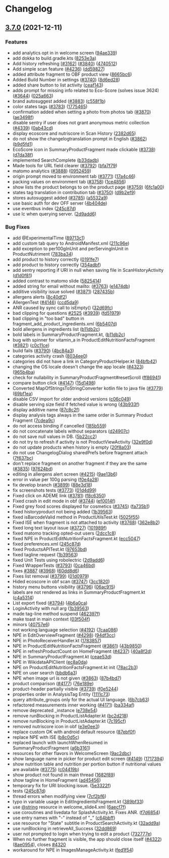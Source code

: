 # Changelog

## [3.7.0](https://www.github.com/naivekook/openfoodfacts-androidapp/compare/v3.6.3...v3.7.0) (2021-12-11)


### Features

* add analytics opt in in welcome screen ([94ae339](https://www.github.com/naivekook/openfoodfacts-androidapp/commit/94ae3390ba37bdb90152fcfa2308ceb3372f599e))
* add dokka to build.gradle.kts ([8253e3a](https://www.github.com/naivekook/openfoodfacts-androidapp/commit/8253e3a3c33b28547fccc030f3a1b9bad72514b7))
* Add history refreshing [[#3162](https://www.github.com/naivekook/openfoodfacts-androidapp/issues/3162)] ([#3840](https://www.github.com/naivekook/openfoodfacts-androidapp/issues/3840)) ([4740512](https://www.github.com/naivekook/openfoodfacts-androidapp/commit/474051221609ecac198ce1f6fa5a9f25c6249ea8))
* Add simple scan feature ([#4236](https://www.github.com/naivekook/openfoodfacts-androidapp/issues/4236)) ([dd59827](https://www.github.com/naivekook/openfoodfacts-androidapp/commit/dd598272e6c32da7a816dabcaad2480ea1887591))
* added attribute fragment to OBF product view ([8665bc6](https://www.github.com/naivekook/openfoodfacts-androidapp/commit/8665bc6dd1789bc4241e706e754630d7a96752bf))
* Added Build Number in settings ([#3740](https://www.github.com/naivekook/openfoodfacts-androidapp/issues/3740)) ([8d6ed28](https://www.github.com/naivekook/openfoodfacts-androidapp/commit/8d6ed285503403ae0820a5296d4d9d233d80dc8e))
* added share button to list activity ([ceaf143](https://www.github.com/naivekook/openfoodfacts-androidapp/commit/ceaf143499fb4719d41b8fbceea930930c454f32))
* adds prompt for missing info related to Eco-Score (solves issue 3624) ([#3644](https://www.github.com/naivekook/openfoodfacts-androidapp/issues/3644)) ([025a663](https://www.github.com/naivekook/openfoodfacts-androidapp/commit/025a663b96dfdebdd39fd610ff1820f5117a9748))
* brand autosuggest added ([#3883](https://www.github.com/naivekook/openfoodfacts-androidapp/issues/3883)) ([c558f1b](https://www.github.com/naivekook/openfoodfacts-androidapp/commit/c558f1b29de9a8fcfaebb26b4ff62d41de505abd))
* color states tags ([#3783](https://www.github.com/naivekook/openfoodfacts-androidapp/issues/3783)) ([1775465](https://www.github.com/naivekook/openfoodfacts-androidapp/commit/177546561a1d714d2d2e8883d7b8547c47a5d1dd))
* confirmation added when setting a photo from photos tab ([#3870](https://www.github.com/naivekook/openfoodfacts-androidapp/issues/3870)) ([ae3498f](https://www.github.com/naivekook/openfoodfacts-androidapp/commit/ae3498f2fa10a5b62a326e5e39d9738bf97333fe))
* disable sentry if user does not grant anonymous metric collection ([#4339](https://www.github.com/naivekook/openfoodfacts-androidapp/issues/4339)) ([0ab43cd](https://www.github.com/naivekook/openfoodfacts-androidapp/commit/0ab43cd85392126891268b02a63b0a2ca67bede7))
* display ecoscore and nutriscore in Scan History ([2382d65](https://www.github.com/naivekook/openfoodfacts-androidapp/commit/2382d65450c3327dee0aaed1b140a3e4724fe33a))
* do not show the changelogtranslation prompt in English ([#3862](https://www.github.com/naivekook/openfoodfacts-androidapp/issues/3862)) ([b9d5fd1](https://www.github.com/naivekook/openfoodfacts-androidapp/commit/b9d5fd1dd32b4e1d6a34423f4898cce6c444e2cc))
* EcoScore icon in SummaryProductFragment made clickable ([#3738](https://www.github.com/naivekook/openfoodfacts-androidapp/issues/3738)) ([d7da38f](https://www.github.com/naivekook/openfoodfacts-androidapp/commit/d7da38fc501c84b08ef05bb8f5396adbcef15f1b))
* implemented SearchComplete ([b33dadb](https://www.github.com/naivekook/openfoodfacts-androidapp/commit/b33dadbdf81ca4b210e3d03fdbab981a881d4c2e))
* Made tools for URL field clearer ([#3792](https://www.github.com/naivekook/openfoodfacts-androidapp/issues/3792)) ([bfa7f79](https://www.github.com/naivekook/openfoodfacts-androidapp/commit/bfa7f79fb759fe305bc6cb69d280e3e777d0721e))
* matomo analytics ([#3888](https://www.github.com/naivekook/openfoodfacts-androidapp/issues/3888)) ([0952459](https://www.github.com/naivekook/openfoodfacts-androidapp/commit/09524592a32a76990e518930936e2011187d793e))
* origin prompt moved to environment tab ([#3771](https://www.github.com/naivekook/openfoodfacts-androidapp/issues/3771)) ([17a4c46](https://www.github.com/naivekook/openfoodfacts-androidapp/commit/17a4c4679109f0c9f1e36e603defe7d3729a31b3))
* packing values on environment tab ([#3758](https://www.github.com/naivekook/openfoodfacts-androidapp/issues/3758)) ([1ce4856](https://www.github.com/naivekook/openfoodfacts-androidapp/commit/1ce4856754a1c5e82f14b27ef6dc8c94cdf2e22d))
* show lists the product belongs to on the product page  ([#3759](https://www.github.com/naivekook/openfoodfacts-androidapp/issues/3759)) ([6fc1a00](https://www.github.com/naivekook/openfoodfacts-androidapp/commit/6fc1a00a9411e7663f5c3d7a4efe67b85964d903))
* states tag translation in contribution tab ([#3750](https://www.github.com/naivekook/openfoodfacts-androidapp/issues/3750)) ([d9b2ef9](https://www.github.com/naivekook/openfoodfacts-androidapp/commit/d9b2ef9762ce255a6e9563f4394d4d70b509df44))
* stores autosuggest added ([#3785](https://www.github.com/naivekook/openfoodfacts-androidapp/issues/3785)) ([a5532a9](https://www.github.com/naivekook/openfoodfacts-androidapp/commit/a5532a90b63ffe5d3048276c3e34b1dbce193e65))
* use basic auth for dev OFF server ([4b404de](https://www.github.com/naivekook/openfoodfacts-androidapp/commit/4b404de7f093872be927e1df2da300d8f40c24a6))
* use eventbus index ([245c87d](https://www.github.com/naivekook/openfoodfacts-androidapp/commit/245c87d9ffa5f6972e9a555ff8ce4dd186c49e58))
* use lc when querying server. ([2d9add6](https://www.github.com/naivekook/openfoodfacts-androidapp/commit/2d9add64874eb6bbb1249f828804659336adfc6d))


### Bug Fixes

* add @ExperimentalTime ([89713c1](https://www.github.com/naivekook/openfoodfacts-androidapp/commit/89713c1785b7f9029755af5a4b3ba27e6eb7b00a))
* add custom tab query to AndroidManifest.xml ([211c96e](https://www.github.com/naivekook/openfoodfacts-androidapp/commit/211c96e93eee614ab2efd0e1ad00e4a05fb407c7))
* add exception to per100gInUnit and perServingInUnit in ProductNutriment ([783ba34](https://www.github.com/naivekook/openfoodfacts-androidapp/commit/783ba3431088b8d07f8ef792c0c1875e7058f295))
* add product to history correctly ([0191fe7](https://www.github.com/naivekook/openfoodfacts-androidapp/commit/0191fe7c8b77943ee3a18e6f72bf4cdab0a69d3b))
* add product to history correctly ([354adbf](https://www.github.com/naivekook/openfoodfacts-androidapp/commit/354adbfccd2c125cf3059f2dfdd464659484f618))
* add sentry reporting if URI in null when saving file in ScanHistoryActivity ([d1d0f81](https://www.github.com/naivekook/openfoodfacts-androidapp/commit/d1d0f81fac23da98afe4620c8bd8fef0983b909a))
* added contrast to matomo slide ([5825414](https://www.github.com/naivekook/openfoodfacts-androidapp/commit/5825414c4cc96ea19604cc58f5ba7cbf8c7911cc))
* added string for email without mailto: ([#3763](https://www.github.com/naivekook/openfoodfacts-androidapp/issues/3763)) ([e1474db](https://www.github.com/naivekook/openfoodfacts-androidapp/commit/e1474dbcdb7559918357765ab971b1f42007f0a7))
* additive visibility issue solved ([#3871](https://www.github.com/naivekook/openfoodfacts-androidapp/issues/3871)) ([287435b](https://www.github.com/naivekook/openfoodfacts-androidapp/commit/287435bc68d7e096e737eefa5f3aa5e94966c8b4))
* allergens alerts ([8c40df2](https://www.github.com/naivekook/openfoodfacts-androidapp/commit/8c40df2d42948d6a666a72592574183f6d6883fa))
* AllergenTest ([#4146](https://www.github.com/naivekook/openfoodfacts-androidapp/issues/4146)) ([ccd5da9](https://www.github.com/naivekook/openfoodfacts-androidapp/commit/ccd5da9e6623a678d555d006dfcdc00d34628ddf))
* ANR caused by sync call to isEmpty() ([32d69fc](https://www.github.com/naivekook/openfoodfacts-androidapp/commit/32d69fc0b41a226a4b300fdd3b54e261ac4c0c2b))
* bad clipping for questions [#2525](https://www.github.com/naivekook/openfoodfacts-androidapp/issues/2525) ([#3939](https://www.github.com/naivekook/openfoodfacts-androidapp/issues/3939)) ([fd51979](https://www.github.com/naivekook/openfoodfacts-androidapp/commit/fd51979bc2e3fdc25e21ef2ccc5c14b46d69bd62))
* bad clipping in "too bad" button in fragment_add_product_ingredients.xml ([6b5407d](https://www.github.com/naivekook/openfoodfacts-androidapp/commit/6b5407dc046ef6af2c359d6abb9de3acca6ca1d8))
* bold allergens in ingredients list ([b11db2c](https://www.github.com/naivekook/openfoodfacts-androidapp/commit/b11db2c9d721c208df2e4c769023f88445f0d47f))
* bold labels in SummaryProductFragment.kt, ([b11db2c](https://www.github.com/naivekook/openfoodfacts-androidapp/commit/b11db2c9d721c208df2e4c769023f88445f0d47f))
* bug with spinner for vitamin_a in ProductEditNutritionFactsFragment ([#3821](https://www.github.com/naivekook/openfoodfacts-androidapp/issues/3821)) ([c0c11ce](https://www.github.com/naivekook/openfoodfacts-androidapp/commit/c0c11ce66206d3dbe99d1184a62f4c0e110f214b))
* build fails ([#3790](https://www.github.com/naivekook/openfoodfacts-androidapp/issues/3790)) ([4bc84a3](https://www.github.com/naivekook/openfoodfacts-androidapp/commit/4bc84a3bd7f07557c9125ad584776ea733586fe0))
* categories activity crash ([8034ee0](https://www.github.com/naivekook/openfoodfacts-androidapp/commit/8034ee03b218cb0f34ed45cabf9f13fb3baa5e5d))
* categories did not have a link in CategoryProductHelper.kt ([84bfb42](https://www.github.com/naivekook/openfoodfacts-androidapp/commit/84bfb428eabe486e3eda5c15f8b1aa54fc6d2c39))
* changing the OS locale doesn't change the app locale ([#4323](https://www.github.com/naivekook/openfoodfacts-androidapp/issues/4323)) ([965b4ba](https://www.github.com/naivekook/openfoodfacts-androidapp/commit/965b4bad4939da7d2d39534b6ca0a9fba9f4c0a3))
* check for nullability in SummaryProductFragment#resetScroll ([ff86941](https://www.github.com/naivekook/openfoodfacts-androidapp/commit/ff86941d3296ac4393c66b471b853578ef329b42))
* compare button click ([#4147](https://www.github.com/naivekook/openfoodfacts-androidapp/issues/4147)) ([15d1498](https://www.github.com/naivekook/openfoodfacts-androidapp/commit/15d14985efdce5a0751f0bd91b9d25302ba04af7))
* Converted MapOfStringsToStringConverter kotlin file to java file ([#3779](https://www.github.com/naivekook/openfoodfacts-androidapp/issues/3779)) ([69bf1ea](https://www.github.com/naivekook/openfoodfacts-androidapp/commit/69bf1ead212812adea36e76e2d45e7d026d05e66))
* disable CSV import for older android versions ([c06c049](https://www.github.com/naivekook/openfoodfacts-androidapp/commit/c06c049640c057d34b83fda8a5ecfae77ae86755))
* disable serving size field if fetched value is wrong ([43b933f](https://www.github.com/naivekook/openfoodfacts-androidapp/commit/43b933f5193fa666daff46be05ec0b110a54f2a4))
* display additive name ([87c8c2f](https://www.github.com/naivekook/openfoodfacts-androidapp/commit/87c8c2fbaee9dfa83019e3b8d693b6bde630c93a))
* display analysis tags always in the same order in Summary Product Fragment ([7cdea9c](https://www.github.com/naivekook/openfoodfacts-androidapp/commit/7cdea9c4f1da30ff5c7f7a1699d247ec1a1d04f3))
* do not access binding if cancelled ([185b559](https://www.github.com/naivekook/openfoodfacts-androidapp/commit/185b5599e4a33fb55d04dd5ab4a03c924fcad09a))
* do not concatenate labels without separators ([d24907c](https://www.github.com/naivekook/openfoodfacts-androidapp/commit/d24907c785afd3ba0fc14dcad8f2953c1450bd2e))
* do not save null values in DB. ([5b22cc2](https://www.github.com/naivekook/openfoodfacts-androidapp/commit/5b22cc26fe9170f69f0538f03a5fd75a0f543847))
* do not try to refresh if activity is not ProductViewActivity ([32e9f0d](https://www.github.com/naivekook/openfoodfacts-androidapp/commit/32e9f0dc9f2d739711f328c97b378b9af29a71dd))
* do not update products when history is empty ([20f8a03](https://www.github.com/naivekook/openfoodfacts-androidapp/commit/20f8a038bf6e78ec134574a6dd2b084dfbe83315))
* do not use ChangelogDialog sharedPrefs before fragment attach ([7f637bc](https://www.github.com/naivekook/openfoodfacts-androidapp/commit/7f637bc3bb83116eb620d5d781f15c0ca88413b3))
* don't replace fragment on another fragment if they are the same ([#3835](https://www.github.com/naivekook/openfoodfacts-androidapp/issues/3835)) ([97624bd](https://www.github.com/naivekook/openfoodfacts-androidapp/commit/97624bd46a4e80b9742607a6635ef22a7b791101))
* editing in allergens alert screen ([#4215](https://www.github.com/naivekook/openfoodfacts-androidapp/issues/4215)) ([9ae13b6](https://www.github.com/naivekook/openfoodfacts-androidapp/commit/9ae13b61f81f3f87507550ebeef85ec8887b8a88))
* error in value per 100g parsing ([f0e4a28](https://www.github.com/naivekook/openfoodfacts-androidapp/commit/f0e4a28d9248f79cbdc2e19616224a6c4bde7ff3))
* fix develop branch ([#3899](https://www.github.com/naivekook/openfoodfacts-androidapp/issues/3899)) ([88e3d18](https://www.github.com/naivekook/openfoodfacts-androidapp/commit/88e3d184c9b619ed68e7f697ef774a1c55e4f729))
* fix screenshots tests ([#3773](https://www.github.com/naivekook/openfoodfacts-androidapp/issues/3773)) ([01d4d99](https://www.github.com/naivekook/openfoodfacts-androidapp/commit/01d4d9912194033159e486969aa075d7163cabd7))
* Fixed click on ADEME link ([#3781](https://www.github.com/naivekook/openfoodfacts-androidapp/issues/3781)) ([f8c6350](https://www.github.com/naivekook/openfoodfacts-androidapp/commit/f8c63502d65182101d8b7b208da6614ab2065cec))
* Fixed crash in edit mode in obf ([#3744](https://www.github.com/naivekook/openfoodfacts-androidapp/issues/3744)) ([ef0014f](https://www.github.com/naivekook/openfoodfacts-androidapp/commit/ef0014f3475f1a0fb1b5313693b2f9124387ba0e))
* Fixed grey food scores displayed for cosmetics ([#3745](https://www.github.com/naivekook/openfoodfacts-androidapp/issues/3745)) ([fa735b1](https://www.github.com/naivekook/openfoodfacts-androidapp/commit/fa735b1266e8cfed3df4f45f538aa4078ce6df2f))
* fixed historyproduct not being added ([1b39563](https://www.github.com/naivekook/openfoodfacts-androidapp/commit/1b3956398d8f81838d7a9f2fd67a0a2b53f5c906))
* fixed isBarcodeValid method in ProductUtilsTest.kt ([5025f55](https://www.github.com/naivekook/openfoodfacts-androidapp/commit/5025f55d72383d44be758a43f09c7eec1b2f0de1))
* Fixed ISE when fragment is not attached to activity ([#3768](https://www.github.com/naivekook/openfoodfacts-androidapp/issues/3768)) ([362e8b2](https://www.github.com/naivekook/openfoodfacts-androidapp/commit/362e8b26ca17b4ed27f8b4fa2203291b7c2395ed))
* fixed long text layout issue ([#3727](https://www.github.com/naivekook/openfoodfacts-androidapp/issues/3727)) ([101989f](https://www.github.com/naivekook/openfoodfacts-androidapp/commit/101989f7b265edee7776ae986884d209c0ae1167))
* fixed matomo tracking opted-out users ([2dcc1c8](https://www.github.com/naivekook/openfoodfacts-androidapp/commit/2dcc1c8925e6226602813063591ecc51e4d4f00a))
* fixed NPE in ProductEditNutritionFactsFragment.kt ([ecc5047](https://www.github.com/naivekook/openfoodfacts-androidapp/commit/ecc504779d6b0a586436dc140690bceb6ee77dea))
* fixed preferences.xml ([245c87d](https://www.github.com/naivekook/openfoodfacts-androidapp/commit/245c87d9ffa5f6972e9a555ff8ce4dd186c49e58))
* fixed ProductsAPITest.kt ([97653bd](https://www.github.com/naivekook/openfoodfacts-androidapp/commit/97653bd4c586630e5c1d6c4e2791e59347f08d9f))
* fixed tagline request ([1b39563](https://www.github.com/naivekook/openfoodfacts-androidapp/commit/1b3956398d8f81838d7a9f2fd67a0a2b53f5c906))
* fixed Unit Tests using robolectric ([2d9add6](https://www.github.com/naivekook/openfoodfacts-androidapp/commit/2d9add64874eb6bbb1249f828804659336adfc6d))
* Fixed WrapperTests ([#3793](https://www.github.com/naivekook/openfoodfacts-androidapp/issues/3793)) ([0ca46bd](https://www.github.com/naivekook/openfoodfacts-androidapp/commit/0ca46bd5f85381dbd380ff53f4039f6a0cf04cc8))
* fixes [#3887](https://www.github.com/naivekook/openfoodfacts-androidapp/issues/3887) ([#3968](https://www.github.com/naivekook/openfoodfacts-androidapp/issues/3968)) ([60dd8d6](https://www.github.com/naivekook/openfoodfacts-androidapp/commit/60dd8d6edc975632023ad6a54248b946780418dc))
* Fixes list removal ([#3799](https://www.github.com/naivekook/openfoodfacts-androidapp/issues/3799)) ([01d0979](https://www.github.com/naivekook/openfoodfacts-androidapp/commit/01d0979d75b7a8aa2c96c7df922a2b82541d066e))
* Hided ecoscore in obf scan ([#3747](https://www.github.com/naivekook/openfoodfacts-androidapp/issues/3747)) ([3cc1820](https://www.github.com/naivekook/openfoodfacts-androidapp/commit/3cc18201cf5aee988783afc827893223ded39599))
* history menu buttons visibility ([#3796](https://www.github.com/naivekook/openfoodfacts-androidapp/issues/3796)) ([06ac915](https://www.github.com/naivekook/openfoodfacts-androidapp/commit/06ac9159e7e0dc3b8db1a3e3d0557b6d413b686f))
* labels are not rendered as links in SummaryProductFragment.kt ([c4a5314](https://www.github.com/naivekook/openfoodfacts-androidapp/commit/c4a5314a3078434a9fbfdd856a3bc78d94649505))
* List export fixed ([#3794](https://www.github.com/naivekook/openfoodfacts-androidapp/issues/3794)) ([4b6a0ca](https://www.github.com/naivekook/openfoodfacts-androidapp/commit/4b6a0ca0c9210db676667643622b148944e8d476))
* LoginActivity with null arg ([1b39563](https://www.github.com/naivekook/openfoodfacts-androidapp/commit/1b3956398d8f81838d7a9f2fd67a0a2b53f5c906))
* made tag-line method suspend ([462397f](https://www.github.com/naivekook/openfoodfacts-androidapp/commit/462397fd2ef6711b1da1ac65228ae9ed99eba6c1))
* make toast in main context ([03f504f](https://www.github.com/naivekook/openfoodfacts-androidapp/commit/03f504fa54b65f271c7b9537c22408ea81c0e647))
* minors ([40757e6](https://www.github.com/naivekook/openfoodfacts-androidapp/commit/40757e6e654b846ff3a0c4d259fc61cc08f28dbf))
* not working language selection  ([#4192](https://www.github.com/naivekook/openfoodfacts-androidapp/issues/4192)) ([7caa086](https://www.github.com/naivekook/openfoodfacts-androidapp/commit/7caa0866f765c26505df96712b8db9a9687b4e85))
* NPE in EditOverviewFragment ([#4298](https://www.github.com/naivekook/openfoodfacts-androidapp/issues/4298)) ([94df3cc](https://www.github.com/naivekook/openfoodfacts-androidapp/commit/94df3ccb80ea8b42e24a065185ab13876d35c965))
* NPE in PhotoReceiverHandler.kt ([1783857](https://www.github.com/naivekook/openfoodfacts-androidapp/commit/1783857ea2a9aa68a1171cd89a76462a9ef28518))
* NPE in ProductEditNutritionFactsFragment ([#3861](https://www.github.com/naivekook/openfoodfacts-androidapp/issues/3861)) ([43b9850](https://www.github.com/naivekook/openfoodfacts-androidapp/commit/43b98508fd4f97d3fd8388d61a56f2e26791ca60))
* NPE in refreshProductCount on HomeFragment ([#4237](https://www.github.com/naivekook/openfoodfacts-androidapp/issues/4237)) ([40a8f2d](https://www.github.com/naivekook/openfoodfacts-androidapp/commit/40a8f2d96aa01cffb69bdef0c5f7bf2c003fbd9e))
* NPE in SummaryProductFragment.kt ([ceae53d](https://www.github.com/naivekook/openfoodfacts-androidapp/commit/ceae53dff0ddae4f94930d508dcce775cb0c51c9))
* NPE in WikidataAPIClient ([ec8a0da](https://www.github.com/naivekook/openfoodfacts-androidapp/commit/ec8a0da784a81a2d0c223c2652ae4340f0abe025))
* NPE on ProductEditNutritionFactsFragment.kt init ([78ac2b3](https://www.github.com/naivekook/openfoodfacts-androidapp/commit/78ac2b3d816c7c0b64a8d9c8bd0707367eb03a5c))
* NPE on user search ([bbdb6a3](https://www.github.com/naivekook/openfoodfacts-androidapp/commit/bbdb6a3ad8c2b5c25180ebea5a9ad31fd13f936b))
* NPE when image url is not given ([#3863](https://www.github.com/naivekook/openfoodfacts-androidapp/issues/3863)) ([87b4bd7](https://www.github.com/naivekook/openfoodfacts-androidapp/commit/87b4bd78c9a36ec2466d437f2288af64ba3150fb))
* product сomparison ([#4177](https://www.github.com/naivekook/openfoodfacts-androidapp/issues/4177)) ([76e189e](https://www.github.com/naivekook/openfoodfacts-androidapp/commit/76e189e39e3ea37e7b7639ad744025d20b131ed1))
* product-header partially visible ([#3739](https://www.github.com/naivekook/openfoodfacts-androidapp/issues/3739)) ([f0e5244](https://www.github.com/naivekook/openfoodfacts-androidapp/commit/f0e52442eee6362928510724cc1ead389969305f))
* properties order in AnalysisTag Entity ([1111c73](https://www.github.com/naivekook/openfoodfacts-androidapp/commit/1111c735681589ac9937f488d522796f8d1a0545))
* query attribute_groups only for the actual UI language. ([6b7cb63](https://www.github.com/naivekook/openfoodfacts-androidapp/commit/6b7cb63d816103e73ee4cb82008474cc6bacef8b))
* refactored measurements inner working ([#4171](https://www.github.com/naivekook/openfoodfacts-androidapp/issues/4171)) ([ba334af](https://www.github.com/naivekook/openfoodfacts-androidapp/commit/ba334af496d6017c7e33afae60cb94521a925d32))
* remove deprecated _instance ([e738e54](https://www.github.com/naivekook/openfoodfacts-androidapp/commit/e738e540fef334cbaa102a526cc26f8dc72b5455))
* remove runBlocking in ProductListAdapter.kt ([bc2d218](https://www.github.com/naivekook/openfoodfacts-androidapp/commit/bc2d2183cfe644d7e6c9b06b646ab0d53422afaa))
* remove runBlocking in ProductListAdapter.kt ([7c195cf](https://www.github.com/naivekook/openfoodfacts-androidapp/commit/7c195cf36f3c835998627e7f71087bd926ffc0de))
* removed nutriscore icon in obf ([e3e0ee3](https://www.github.com/naivekook/openfoodfacts-androidapp/commit/e3e0ee3e6662682b58d69aac252814ec44fc4713))
* replace custom OK with android default resource ([87ebf0f](https://www.github.com/naivekook/openfoodfacts-androidapp/commit/87ebf0f83c2742a2bca3cab31790604c50054aa1))
* replace NPE with ISE ([b8c0d5c](https://www.github.com/naivekook/openfoodfacts-androidapp/commit/b8c0d5c5caeb15f3b22de80a9f0d18540e54322f))
* replaced launch with launchWhenResumed in SummaryProductFragment ([a6b3161](https://www.github.com/naivekook/openfoodfacts-androidapp/commit/a6b316160c1f35a2f74ed8d7a9b932fe780f6199))
* resources for other flavors in WelcomeScreen ([9ac2dbc](https://www.github.com/naivekook/openfoodfacts-androidapp/commit/9ac2dbc901e2a4091dee4f7ba2df089ff6cf1508))
* show language name in picker for product edit screen ([#4149](https://www.github.com/naivekook/openfoodfacts-androidapp/issues/4149)) ([1717394](https://www.github.com/naivekook/openfoodfacts-androidapp/commit/1717394b2bdc7ac709bbe4f9856d2a32be8b9da3))
* show nutrition table and nutrition per portion button if nutritional values are available ([#3775](https://www.github.com/naivekook/openfoodfacts-androidapp/issues/3775)) ([c04419b](https://www.github.com/naivekook/openfoodfacts-androidapp/commit/c04419b97ac29662896e9d01d29fc6353c26c042))
* show product not found in main thread ([1682f89](https://www.github.com/naivekook/openfoodfacts-androidapp/commit/1682f8967c94b7f83a4e32d11e669350ea45962e))
* show tagline in HomeFragment ([ad45456](https://www.github.com/naivekook/openfoodfacts-androidapp/commit/ad45456696d15c0c5c93f032638659cf165790bf))
* temporary fix for URI blocking issue. ([5e3322f](https://www.github.com/naivekook/openfoodfacts-androidapp/commit/5e3322fe7350d5c866ed7405c18e8e1a58ebf1e8))
* tests ([245c87d](https://www.github.com/naivekook/openfoodfacts-androidapp/commit/245c87d9ffa5f6972e9a555ff8ce4dd186c49e58))
* thread errors when modifying view ([7cf2bf6](https://www.github.com/naivekook/openfoodfacts-androidapp/commit/7cf2bf6b983a49d35efc390308036cd041bf9d8d))
* typo in variable usage in EditIngredientsFragment.kt ([389bf33](https://www.github.com/naivekook/openfoodfacts-androidapp/commit/389bf33a2894672e82ee6e3358da17042dfcdaa1))
* use [@string](https://www.github.com/string) resource in welcome_slide4.xml ([6aecf7f](https://www.github.com/naivekook/openfoodfacts-androidapp/commit/6aecf7fc5f8adfde35411fc54c3b12597b30e1ba))
* use coroutines and livedata for SplashActivity.kt. Fixes ANR. ([f7d6854](https://www.github.com/naivekook/openfoodfacts-androidapp/commit/f7d685483d75e2b8b548d7d5e743073f9e9133de))
* use entry names with "-" instead of "_" ([c64bbff](https://www.github.com/naivekook/openfoodfacts-androidapp/commit/c64bbffb465ee861bed4a306831e6c247d7a6373))
* use resource for "State" subtitle in ProductSearchActivity.kt ([32add9a](https://www.github.com/naivekook/openfoodfacts-androidapp/commit/32add9a4224ff069bbf25c9df7dd6a687d109bd7))
* use runBlocking in retrieveAll_Success ([32dd869](https://www.github.com/naivekook/openfoodfacts-androidapp/commit/32dd8693998975a05204739d3253e50bf5ec33d8))
* user not prompted to login when trying to edit a product ([732777e](https://www.github.com/naivekook/openfoodfacts-androidapp/commit/732777e348083d36fbcc21a1bba64d51ef215f12))
* When no further fragment is visible, the app should close itself ([#4322](https://www.github.com/naivekook/openfoodfacts-androidapp/issues/4322)) ([8ae0954](https://www.github.com/naivekook/openfoodfacts-androidapp/commit/8ae095459e45d8dbebe3e243a5968b983fbf565a)), closes [#4320](https://www.github.com/naivekook/openfoodfacts-androidapp/issues/4320)
* workaround for NPE in ImagesManageActivity.kt ([fed1f54](https://www.github.com/naivekook/openfoodfacts-androidapp/commit/fed1f541064a4f0c8621aca75b4508909658b8fe))
